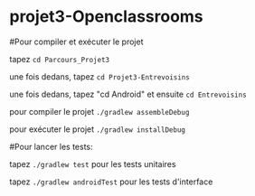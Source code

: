 # projet3-Openclassrooms 


#Pour compiler et exécuter le projet

tapez `cd Parcours_Projet3`

une fois dedans, tapez `cd Projet3-Entrevoisins`

une fois dedans, tapez "cd Android" et ensuite `cd Entrevoisins`

pour compiler le projet `./gradlew assembleDebug`

pour exécuter le projet `./gradlew installDebug`


#Pour lancer les tests:

tapez `./gradlew test` pour les tests unitaires 

tapez `./gradlew androidTest` pour les tests d'interface

